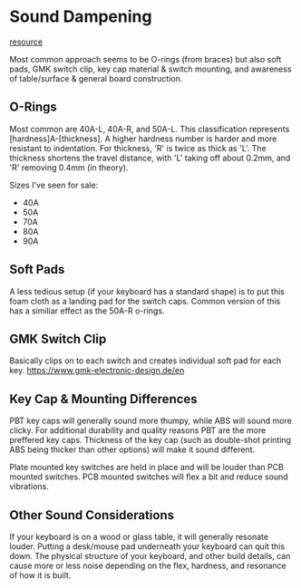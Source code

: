 # Sound Dampening

[resource](https://blog.wooting.nl/sound-dampen-your-mechanical-keyboard-noises/)

Most common approach seems to be O-rings (from braces) but also soft pads, GMK switch clip, key cap material & switch mounting, and awareness of table/surface & general board construction.

## O-Rings

Most common are 40A-L, 40A-R, and 50A-L. This classification represents [hardness]A-[thickness]. A higher hardness number is harder and more resistant to indentation. For thickness, 'R' is twice as thick as 'L'. The thickness shortens the travel distance, with 'L' taking off about 0.2mm, and 'R' removing 0.4mm (in theory).

Sizes I've seen for sale:

- 40A
- 50A
- 70A
- 80A
- 90A

## Soft Pads

A less tedious setup (if your keyboard has a standard shape) is to put this foam cloth as a landing pad for the switch caps. Common version of this has a similiar effect as the 50A-R o-rings.

## GMK Switch Clip

Basically clips on to each switch and creates individual soft pad for each key. https://www.gmk-electronic-design.de/en

## Key Cap & Mounting Differences

PBT key caps will generally sound more thumpy, while ABS will sound more clicky. For additional durability and quality reasons PBT are the more preffered key caps. Thickness of the key cap (such as double-shot printing ABS being thicker than other options) will make it sound different.

Plate mounted key switches are held in place and will be louder than PCB mounted switches. PCB mounted switches will flex a bit and reduce sound vibrations.

## Other Sound Considerations

If your keyboard is on a wood or glass table, it will generally resonate louder. Putting a desk/mouse pad underneath your keyboard can quit this down. The physical structure of your keyboard, and other build details, can cause more or less noise depending on the flex, hardness, and resonance of how it is built.
